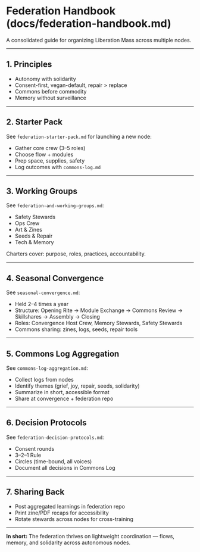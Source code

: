# Federation Handbook (docs/federation-handbook.md)

A consolidated guide for organizing Liberation Mass across multiple nodes.

---

## 1. Principles

* Autonomy with solidarity
* Consent-first, vegan-default, repair > replace
* Commons before commodity
* Memory without surveillance

---

## 2. Starter Pack

See `federation-starter-pack.md` for launching a new node:

* Gather core crew (3–5 roles)
* Choose flow + modules
* Prep space, supplies, safety
* Log outcomes with `commons-log.md`

---

## 3. Working Groups

See `federation-and-working-groups.md`:

* Safety Stewards
* Ops Crew
* Art & Zines
* Seeds & Repair
* Tech & Memory

Charters cover: purpose, roles, practices, accountability.

---

## 4. Seasonal Convergence

See `seasonal-convergence.md`:

* Held 2–4 times a year
* Structure: Opening Rite → Module Exchange → Commons Review → Skillshares → Assembly → Closing
* Roles: Convergence Host Crew, Memory Stewards, Safety Stewards
* Commons sharing: zines, logs, seeds, repair tools

---

## 5. Commons Log Aggregation

See `commons-log-aggregation.md`:

* Collect logs from nodes
* Identify themes (grief, joy, repair, seeds, solidarity)
* Summarize in short, accessible format
* Share at convergence + federation repo

---

## 6. Decision Protocols

See `federation-decision-protocols.md`:

* Consent rounds
* 3–2–1 Rule
* Circles (time-bound, all voices)
* Document all decisions in Commons Log

---

## 7. Sharing Back

* Post aggregated learnings in federation repo
* Print zine/PDF recaps for accessibility
* Rotate stewards across nodes for cross-training

---

**In short:** The federation thrives on lightweight coordination — flows, memory, and solidarity across autonomous nodes.

